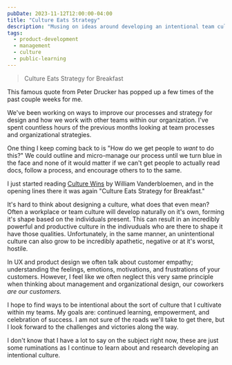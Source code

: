 ```yaml
---
pubDate: 2023-11-12T12:00:00-04:00
title: "Culture Eats Strategy"
description: "Musing on ideas around developing an intentional team culture"
tags:
  - product-development
  - management
  - culture
  - public-learning
---
```


> Culture Eats Strategy for Breakfast

This famous quote from Peter Drucker has popped up a few times of the past couple weeks for me.

We've been working on ways to improve our processes and strategy for design and how we work with other teams within our organization. I've spent countless hours of the previous months looking at team processes and organizational strategies.

One thing I keep coming back to is "How do we get people to _want_ to do this?" We could outline and micro-manage our process until we turn blue in the face and none of it would matter if we can't get people to actually read docs, follow a process, and encourage others to to the same.

I just started reading [Culture Wins](https://a.co/d/aUR3yr8) by William Vanderbloemen, and in the opening lines there it was again "Culture Eats Strategy for Breakfast."

It's hard to think about designing a culture, what does that even mean? Often a workplace or team culture will develop naturally on it's own, forming it's shape based on the individuals present. This can result in an incredibly powerful and productive culture in the indivuduals who are there to shape it have those qualities. Unfortunately, in the same manner, an unintentional culture can also grow to be incredibly apathetic, negative or at it's worst, hostile.

In UX and product design we often talk about customer empathy; understanding the feelings, emotions, motivations, and frustrations of your customers. However, I feel like we often neglect this very same principle when thinking about management and organizational design, our coworkers _are our customers._

I hope to find ways to be intentional about the sort of culture that I cultivate within my teams. My goals are: continued learning, empowerment, and celebration of success. I am not sure of the roads we'll take to get there, but I look forward to the challenges and victories along the way.

I don't know that I have a lot to say on the subject right now, these are just some ruminations as I continue to learn about and research developing an intentional culture.
